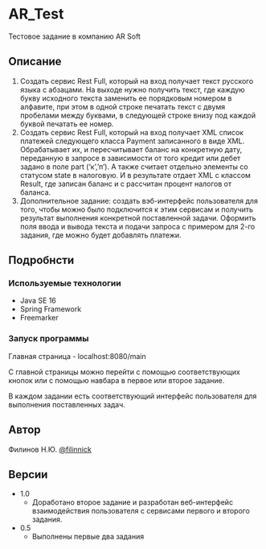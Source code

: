 # AR_Test

Тестовое задание в компанию AR Soft

## Описание

1.	Создать сервис Rest Full, который на вход получает текст русского языка с абзацами.
На выходе нужно получить текст, где каждую букву исходного текста заменить ее порядковым номером в алфавите, при этом 
в одной строке печатать текст с двумя пробелами между буквами, в следующей строке внизу под каждой буквой печатать ее номер.
2.	Создать сервис Rest Full, который на вход получает XML список платежей следующего класса Payment записанного в виде XML.
Обрабатывает их, и пересчитывает баланс на конкретную дату, переданную в запросе в зависимости от того кредит или дебет задано в поле part (‘к’,’п’). А также считает отдельно элементы со статусом state в налоговую. И в результате отдает XML c классом Result, где записан баланс и с рассчитан процент налогов от баланса.
3.	Дополнительное задание: создать вэб-интерфейс пользователя для того, чтобы можно было подключится к этим сервисам и получить результат выполнения конкретной поставленной задачи. Оформить поля ввода и вывода текста и подачи запроса с примером для 2-го задания, где можно будет добавлять платежи.


## Подробнсти

### Используемые технологии

* Java SE 16
* Spring Framework
* Freemarker

### Запуск программы

Главная страница - localhost:8080/main

С главной страницы можно перейти с помощью соответствующих кнопок или с помощью навбара в первое или второе задание.

В каждом задании есть соответствующий интерфейс пользователя для выполнения поставленных задач. 

## Автор

Филинов Н.Ю. 
[@filinnick](https://vk.com/nickfilinov)

## Версии

* 1.0
    * Доработано второе задание и разработан веб-интерфейс взаимодействия пользователя с сервисами первого и второго задания.
* 0.5
    * Выполнены первые два задания
